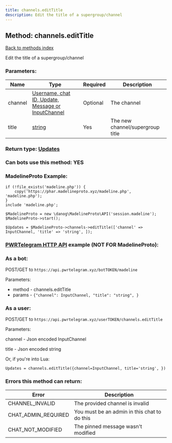 ```yaml
---
title: channels.editTitle
description: Edit the title of a supergroup/channel
---
```

## Method: channels.editTitle  
[Back to methods index](index.md)


Edit the title of a supergroup/channel

### Parameters:

| Name     |    Type       | Required | Description |
|----------|---------------|----------|-------------|
|channel|[Username, chat ID, Update, Message or InputChannel](../types/InputChannel.md) | Optional|The channel|
|title|[string](../types/string.md) | Yes|The new channel/supergroup title|


### Return type: [Updates](../types/Updates.md)

### Can bots use this method: **YES**


### MadelineProto Example:


```
if (!file_exists('madeline.php')) {
    copy('https://phar.madelineproto.xyz/madeline.php', 'madeline.php');
}
include 'madeline.php';

$MadelineProto = new \danog\MadelineProto\API('session.madeline');
$MadelineProto->start();

$Updates = $MadelineProto->channels->editTitle(['channel' => InputChannel, 'title' => 'string', ]);
```

### [PWRTelegram HTTP API](https://pwrtelegram.xyz) example (NOT FOR MadelineProto):

### As a bot:

POST/GET to `https://api.pwrtelegram.xyz/botTOKEN/madeline`

Parameters:

* method - channels.editTitle
* params - `{"channel": InputChannel, "title": "string", }`



### As a user:

POST/GET to `https://api.pwrtelegram.xyz/userTOKEN/channels.editTitle`

Parameters:

channel - Json encoded InputChannel

title - Json encoded string




Or, if you're into Lua:

```
Updates = channels.editTitle({channel=InputChannel, title='string', })
```

### Errors this method can return:

| Error    | Description   |
|----------|---------------|
|CHANNEL_INVALID|The provided channel is invalid|
|CHAT_ADMIN_REQUIRED|You must be an admin in this chat to do this|
|CHAT_NOT_MODIFIED|The pinned message wasn't modified|


